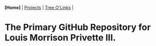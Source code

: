**[Home]** | [Projects](projects.md) | [Tree O'Links](linktree.md) | 

# The Primary GitHub Repository for Louis Morrison Privette III.
